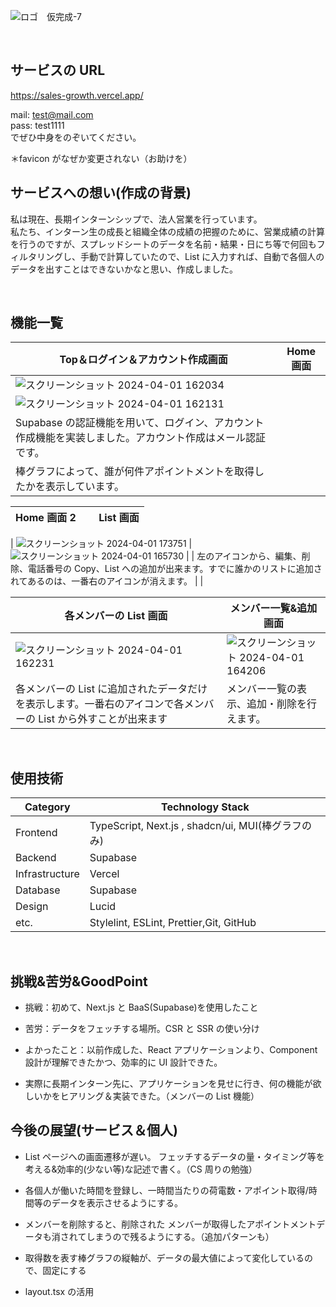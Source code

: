 ![ロゴ　仮完成-7](https://github.com/iyoshi-rgb/sales_growth/assets/153269464/1943a40a-8917-44be-86c8-e089ebbd5ca4)

<br/>

## サービスの URL

https://sales-growth.vercel.app/

mail: test@mail.com<br/>
pass: test1111<br/>
でぜひ中身をのぞいてください。

＊favicon がなぜか変更されない（お助けを）
<br />

## サービスへの想い(作成の背景)

私は現在、長期インターンシップで、法人営業を行っています。<br/>
私たち、インターン生の成長と組織全体の成績の把握のために、営業成績の計算を行うのですが、スプレッドシートのデータを名前・結果・日にち等で何回もフィルタリングし、手動で計算していたので、List に入力すれば、自動で各個人のデータを出すことはできないかなと思い、作成しました。

<br/>

## 機能一覧

| Top＆ログイン＆アカウント作成画面                                                                                                         | Home 画面 |
| ----------------------------------------------------------------------------------------------------------------------------------------- | --------- |
| ![スクリーンショット 2024-04-01 162034](https://github.com/iyoshi-rgb/sales_growth/assets/153269464/c31aa52f-72c3-41a8-a8f2-9dd801448187) |
| ![スクリーンショット 2024-04-01 162131](https://github.com/iyoshi-rgb/sales_growth/assets/153269464/00499c83-c808-4d1d-b37b-4f817df78c15) |
| Supabase の認証機能を用いて、ログイン、アカウント作成機能を実装しました。アカウント作成はメール認証です。                                 |
| 棒グラフによって、誰が何件アポイントメントを取得したかを表示しています。                                                                  |

| Home 画面 2 | 　 List 画面 |
| ----------- | ------------ |

| ![スクリーンショット 2024-04-01 173751](https://github.com/iyoshi-rgb/sales_growth/assets/153269464/7c7071fa-d515-45e2-aab7-29dbdf747296)
| ![スクリーンショット 2024-04-01 165730](https://github.com/iyoshi-rgb/sales_growth/assets/153269464/c195d032-c8ca-4bf0-ab6a-6594925d821b) |
| 左のアイコンから、編集、削除、電話番号の Copy、List への追加が出来ます。すでに誰かのリストに追加されてあるのは、一番右のアイコンが消えます。 | |

| 各メンバーの List 画面                                                                                                                    | メンバー一覧&追加画面                                                                                                                     |
| ----------------------------------------------------------------------------------------------------------------------------------------- | ----------------------------------------------------------------------------------------------------------------------------------------- |
| ![スクリーンショット 2024-04-01 162231](https://github.com/iyoshi-rgb/sales_growth/assets/153269464/6dafc452-a800-402e-b6b0-471fb889c2e0) | ![スクリーンショット 2024-04-01 164206](https://github.com/iyoshi-rgb/sales_growth/assets/153269464/ddac521a-eaaa-4949-b2d4-a142f24aa9cd) |
| 各メンバーの List に追加されたデータだけを表示します。一番右のアイコンで各メンバーの List から外すことが出来ます                          | メンバー一覧の表示、追加・削除を行えます。                                                                                                |

<br />

## 使用技術

| Category       | Technology Stack                                   |
| -------------- | -------------------------------------------------- |
| Frontend       | TypeScript, Next.js , shadcn/ui, MUI(棒グラフのみ) |
| Backend        | Supabase                                           |
| Infrastructure | Vercel                                             |
| Database       | Supabase                                           |
| Design         | Lucid                                              |
| etc.           | Stylelint, ESLint, Prettier,Git, GitHub            |

<br/>

## 挑戦&苦労&GoodPoint

- 挑戦：初めて、Next.js と BaaS(Supabase)を使用したこと

- 苦労：データをフェッチする場所。CSR と SSR の使い分け

- よかったこと：以前作成した、React アプリケーションより、Component 設計が理解できたかつ、効率的に UI 設計できた。
- 実際に長期インターン先に、アプリケーションを見せに行き、何の機能が欲しいかをヒアリング＆実装できた。（メンバーの List 機能）
  <br/>

## 今後の展望(サービス＆個人)

- List ページへの画面遷移が遅い。
  フェッチするデータの量・タイミング等を考える&効率的(少ない等)な記述で書く。（CS 周りの勉強）

- 各個人が働いた時間を登録し、一時間当たりの荷電数・アポイント取得/時間等のデータを表示させるようにする。
- メンバーを削除すると、削除された メンバーが取得したアポイントメントデータも消されてしまうので残るようにする。（追加パターンも）
- 取得数を表す棒グラフの縦軸が、データの最大値によって変化しているので、固定にする
- layout.tsx の活用
